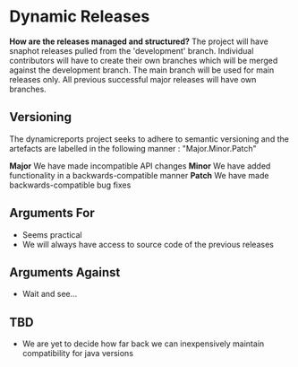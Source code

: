 # Dynamic Releases

**How are the releases managed and structured?** 
The project will have snaphot releases pulled from the 'development' branch. 
Individual contributors will have to create their own branches which will be merged against the development branch. The main branch will be used for main releases only.
All previous successful major releases will have own branches.

## Versioning 
The dynamicreports project seeks to adhere to semantic versioning and the artefacts are labelled in the following manner : "Major.Minor.Patch" 

**Major** We have made incompatible API changes
**Minor** We have added functionality in a backwards-compatible manner
**Patch** We have made backwards-compatible bug fixes

## Arguments For

 - Seems practical
 - We will always have access to source code of the previous releases 

## Arguments Against
 - Wait and see...

## TBD
 - We are yet to decide how far back we can inexpensively maintain compatibility for java versions 
